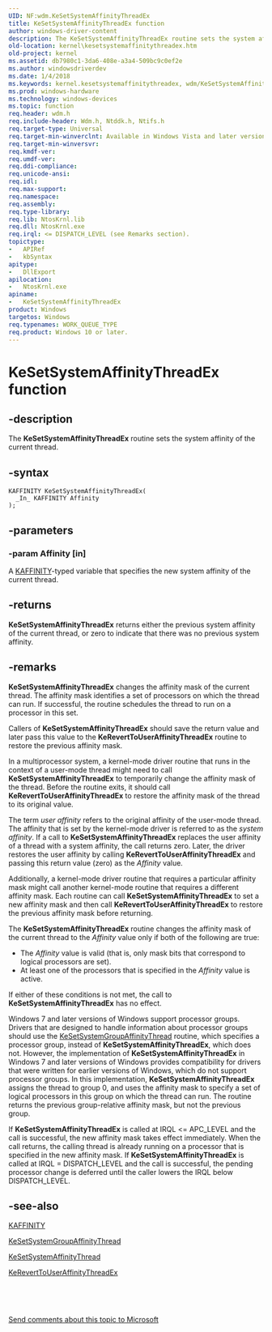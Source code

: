 ```yaml
---
UID: NF:wdm.KeSetSystemAffinityThreadEx
title: KeSetSystemAffinityThreadEx function
author: windows-driver-content
description: The KeSetSystemAffinityThreadEx routine sets the system affinity of the current thread.
old-location: kernel\kesetsystemaffinitythreadex.htm
old-project: kernel
ms.assetid: db7980c1-3da6-408e-a3a4-509bc9c0ef2e
ms.author: windowsdriverdev
ms.date: 1/4/2018
ms.keywords: kernel.kesetsystemaffinitythreadex, wdm/KeSetSystemAffinityThreadEx, KeSetSystemAffinityThreadEx, KeSetSystemAffinityThreadEx routine [Kernel-Mode Driver Architecture], k105_7718d4aa-a4f5-44ff-9663-c5f91810644f.xml
ms.prod: windows-hardware
ms.technology: windows-devices
ms.topic: function
req.header: wdm.h
req.include-header: Wdm.h, Ntddk.h, Ntifs.h
req.target-type: Universal
req.target-min-winverclnt: Available in Windows Vista and later versions of Windows.
req.target-min-winversvr: 
req.kmdf-ver: 
req.umdf-ver: 
req.ddi-compliance: 
req.unicode-ansi: 
req.idl: 
req.max-support: 
req.namespace: 
req.assembly: 
req.type-library: 
req.lib: NtosKrnl.lib
req.dll: NtosKrnl.exe
req.irql: <= DISPATCH_LEVEL (see Remarks section).
topictype: 
-	APIRef
-	kbSyntax
apitype: 
-	DllExport
apilocation: 
-	NtosKrnl.exe
apiname: 
-	KeSetSystemAffinityThreadEx
product: Windows
targetos: Windows
req.typenames: WORK_QUEUE_TYPE
req.product: Windows 10 or later.
---
```


# KeSetSystemAffinityThreadEx function


## -description


The <b>KeSetSystemAffinityThreadEx</b> routine sets the system affinity of the current thread.


## -syntax


````
KAFFINITY KeSetSystemAffinityThreadEx(
  _In_ KAFFINITY Affinity
);
````


## -parameters




### -param Affinity [in]

A <a href="https://msdn.microsoft.com/library/windows/hardware/ff551830">KAFFINITY</a>-typed variable that specifies the new system affinity of the current thread.


## -returns


<b>KeSetSystemAffinityThreadEx</b> returns either the previous system affinity of the current thread, or zero to indicate that there was no previous system affinity.



## -remarks


<b>KeSetSystemAffinityThreadEx</b> changes the affinity mask of the current thread. The affinity mask identifies a set of processors on which the thread can run. If successful, the routine schedules the thread to run on a processor in this set.

Callers of <b>KeSetSystemAffinityThreadEx</b> should save the return value and later pass this value to the <b>KeRevertToUserAffinityThreadEx</b> routine to restore the previous affinity mask.

In a multiprocessor system, a kernel-mode driver routine that runs in the context of a user-mode thread might need to call <b>KeSetSystemAffinityThreadEx</b> to temporarily change the affinity mask of the thread. Before the routine exits, it should call <b>KeRevertToUserAffinityThreadEx</b> to restore the affinity mask of the thread to its original value.

The term <i>user affinity</i> refers to the original affinity of the user-mode thread. The affinity that is set by the kernel-mode driver is referred to as the <i>system affinity</i>. If a call to <b>KeSetSystemAffinityThreadEx</b> replaces the user affinity of a thread with a system affinity, the call returns zero. Later, the driver restores the user affinity by calling <b>KeRevertToUserAffinityThreadEx</b> and passing this return value (zero) as the <i>Affinity</i> value.

Additionally, a kernel-mode driver routine that requires a particular affinity mask might call another kernel-mode routine that requires a different affinity mask. Each routine can call <b>KeSetSystemAffinityThreadEx</b> to set a new affinity mask and then call <b>KeRevertToUserAffinityThreadEx</b> to restore the previous affinity mask before returning.

The <b>KeSetSystemAffinityThreadEx</b> routine changes the affinity mask of the current thread to the <i>Affinity</i> value only if both of the following are true:
<ul>
<li>
The <i>Affinity</i> value is valid (that is, only mask bits that correspond to logical processors are set).

</li>
<li>
At least one of the processors that is specified in the <i>Affinity</i> value is active.

</li>
</ul>If either of these conditions is not met, the call to <b>KeSetSystemAffinityThreadEx</b> has no effect.

Windows 7 and later versions of Windows support processor groups. Drivers that are designed to handle information about processor groups should use the <a href="..\wdm\nf-wdm-kesetsystemgroupaffinitythread.md">KeSetSystemGroupAffinityThread</a> routine, which specifies a processor group, instead of <b>KeSetSystemAffinityThreadEx</b>, which does not. However, the implementation of <b>KeSetSystemAffinityThreadEx</b> in Windows 7 and later versions of Windows provides compatibility for drivers that were written for earlier versions of Windows, which do not support processor groups. In this implementation, <b>KeSetSystemAffinityThreadEx</b> assigns the thread to group 0, and uses the affinity mask to specify a set of logical processors in this group on which the thread can run. The routine returns the previous group-relative affinity mask, but not the previous group.

If <b>KeSetSystemAffinityThreadEx</b> is called at IRQL &lt;= APC_LEVEL and the call is successful, the new affinity mask takes effect immediately. When the call returns, the calling thread is already running on a processor that is specified in the new affinity mask. If <b>KeSetSystemAffinityThreadEx</b> is called at IRQL = DISPATCH_LEVEL and the call is successful, the pending processor change is deferred until the caller lowers the IRQL below DISPATCH_LEVEL.



## -see-also

<a href="https://msdn.microsoft.com/library/windows/hardware/ff551830">KAFFINITY</a>

<a href="..\wdm\nf-wdm-kesetsystemgroupaffinitythread.md">KeSetSystemGroupAffinityThread</a>

<a href="..\wdm\nf-wdm-kesetsystemaffinitythread.md">KeSetSystemAffinityThread</a>

<a href="..\wdm\nf-wdm-kereverttouseraffinitythreadex.md">KeRevertToUserAffinityThreadEx</a>

 

 

<a href="mailto:wsddocfb@microsoft.com?subject=Documentation%20feedback [kernel\kernel]:%20KeSetSystemAffinityThreadEx routine%20 RELEASE:%20(1/4/2018)&amp;body=%0A%0APRIVACY STATEMENT%0A%0AWe use your feedback to improve the documentation. We don't use your email address for any other purpose, and we'll remove your email address from our system after the issue that you're reporting is fixed. While we're working to fix this issue, we might send you an email message to ask for more info. Later, we might also send you an email message to let you know that we've addressed your feedback.%0A%0AFor more info about Microsoft's privacy policy, see http://privacy.microsoft.com/en-us/default.aspx." title="Send comments about this topic to Microsoft">Send comments about this topic to Microsoft</a>

